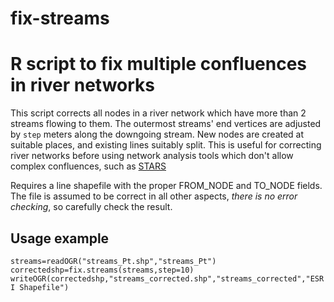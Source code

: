 # fix-streams
<h1>R script to fix multiple confluences in river networks</h1>
<p>This script corrects all nodes in a river network which have more than 2 streams flowing to them. The outermost streams' end vertices are adjusted by <code>step</code> meters along the downgoing stream. New nodes are created at suitable places, and existing lines suitably split. This is useful for correcting river networks before using network analysis tools which don't allow complex confluences, such as <a href="http://www.fs.fed.us/rm/boise/AWAE/projects/SpatialStreamNetworks.shtml" target="_blank">STARS</a></p>
<p>Requires a line shapefile with the proper FROM_NODE and TO_NODE fields. The file is assumed to be correct in all other aspects, <em>there is no error checking</em>, so carefully check the result.</p>
<h2>Usage example</h2>
<code>streams=readOGR("streams_Pt.shp","streams_Pt")</code><br/>
<code>correctedshp=fix.streams(streams,step=10)</code><br/>
<code>writeOGR(correctedshp,"streams_corrected.shp","streams_corrected","ESRI Shapefile")</code>
